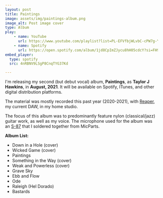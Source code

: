 ```yaml
---
layout: post
title: Paintings
image: assets/img/paintings-album.png
image_alt: Post image cover
type: Album
play:
    - name: YouTube
      url: https://www.youtube.com/playlist?list=PL-EFVfbjWLvbC-cPW7g-Yr9s3F2zmLy2_
    - name: Spotify
      url: https://open.spotify.com/album/1jd8CpImZJycu8hH05cdcY?si=FH9F740pR2Sedy6dX-uPZA
embed_player:
  type: spotify
  src: 4nRBNV9LSgP8CnqTYG37Kd

---
```

I'm releasing my second (but debut vocal) album, **Paintings**, as **Taylor J Hawkins**, in **August, 2021**. 
It will be available on Spotify, ITunes, and other digital distribution platforms. 

The material was mostly recorded this past year (2020-2021), with [Reaper](https://www.reaper.fm/), my current DAW, in my home studio.

The focus of this album was to predominantly feature nylon (classical/jazz) guitar work, as well as my voice. 
The microphone used for the album was an [S-87](https://microphone-parts.com/collections/microphone-kits/products/s87-microphone-kit) that I soldered together from MicParts. 

**Album List:**  
- Down in a Hole (cover)
- Wicked Game (cover)
- Paintings
- Something in the Way (cover)
- Weak and Powerless (cover)
- Grave Sky
- Ebb and Flow
- Ode
- Raleigh (Hel Dorado)
- Bastards
